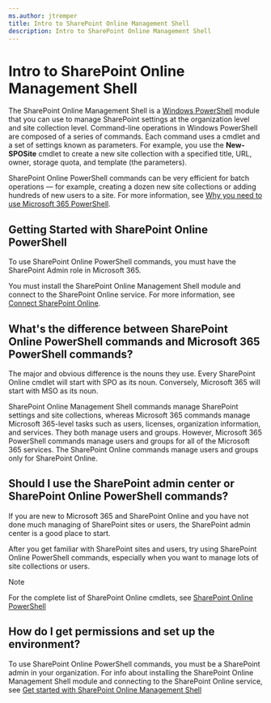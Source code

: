 ```yaml
---
ms.author: jtremper
title: Intro to SharePoint Online Management Shell
description: Intro to SharePoint Online Management Shell
---
```


# Intro to SharePoint Online Management Shell

The SharePoint Online Management Shell is a [Windows PowerShell](/powershell/scripting/windows-powershell/install/windows-powershell-system-requirements) module that you can use to manage SharePoint settings at the organization level and site collection level. Command-line operations in Windows PowerShell are composed of a series of commands. Each command uses a cmdlet and a set of settings known as parameters. For example, you use the **New-SPOSite** cmdlet to create a new site collection with a specified title, URL, owner, storage quota, and template (the parameters).

SharePoint Online PowerShell commands can be very efficient for batch operations — for example, creating a dozen new site collections or adding hundreds of new users to a site. For more information, see [Why you need to use Microsoft 365 PowerShell](/office365/enterprise/powershell/why-you-need-to-use-office-365-powershell).

## Getting Started with SharePoint Online PowerShell

To use SharePoint Online PowerShell commands, you must have the SharePoint Admin role in Microsoft 365.

You must install the SharePoint Online Management Shell module and connect to the SharePoint Online service. For more information, see [Connect SharePoint Online](connect-sharepoint-online.md).

## What's the difference between SharePoint Online PowerShell commands and Microsoft 365 PowerShell commands?

The major and obvious difference is the nouns they use. Every SharePoint Online cmdlet will start with SPO as its noun. Conversely, Microsoft 365 will start with MSO as its noun.

SharePoint Online Management Shell commands manage SharePoint settings and site collections, whereas Microsoft 365 commands manage Microsoft 365-level tasks such as users, licenses, organization information, and services. They both manage users and groups. However, Microsoft 365 PowerShell commands manage users and groups for all of the Microsoft 365 services. The SharePoint Online commands manage users and groups only for SharePoint Online.

## Should I use the SharePoint admin center or SharePoint Online PowerShell commands?

If you are new to Microsoft 365 and SharePoint Online and you have not done much managing of SharePoint sites or users, the SharePoint admin center is a good place to start.

After you get familiar with SharePoint sites and users, try using SharePoint Online PowerShell commands, especially when you want to manage lots of site collections or users.

> [!NOTE]
> For the complete list of SharePoint Online cmdlets, see [SharePoint Online PowerShell](/powershell/module/sharepoint-online/)

## How do I get permissions and set up the environment?

To use SharePoint Online PowerShell commands, you must be a SharePoint admin in your organization. For info about installing the SharePoint Online Management Shell module and connecting to the SharePoint Online service, see [Get started with SharePoint Online Management Shell](connect-sharepoint-online.md)
